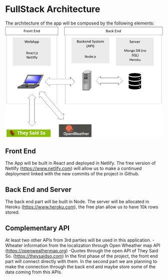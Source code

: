 # FullStack Architecture

The architecture of the app will be composed by the following elements:
![architecture](./images/graph-architecture.PNG)

## Front End

The App will be built in React and deployed in Netlify. 
The free version of Netlify (https://www.netlify.com) will allow us to make a continued deployment linked with the new commits of the project in Github.

## Back End and Server

The back end part will be built in Node. The server will be allocated in Heroku (https://www.heroku.com), the free plan allow us to have 10k rows stored.

## Complementary API

At least two other APIs from 3rd parties will be used in this application.
-Wheater information from the localization through Open Wheather map API (https://openweathermap.org)
-Quotes through the open API of They Said So. (https://theysaidso.com)
In the first phase of the project, the front end part will connect directly with them. In the second part we are planning to make the connection through the back end and maybe store some of the data coming from this APIs.

